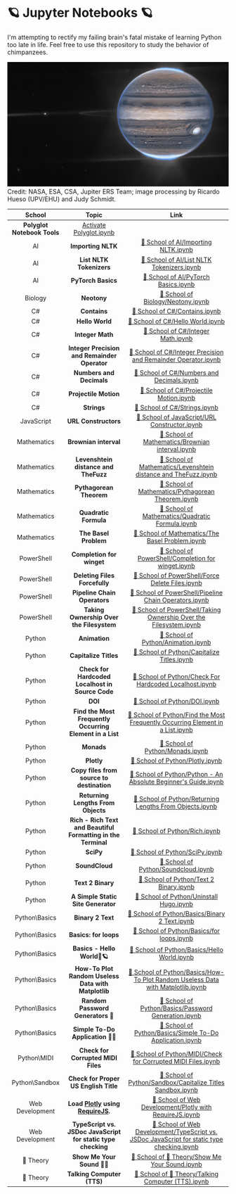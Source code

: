 # 🪐 Jupyter Notebooks 🪐

I'm attempting to rectify my failing brain's fatal mistake of learning Python too late in life. Feel free to use this repository to study the behavior of chimpanzees.

![Jupiter, in all its glory.](https://github.com/ka-de/notebooks/raw/main/Data/jupiter.jpg)
Credit: NASA, ESA, CSA, Jupiter ERS Team; image processing by Ricardo Hueso (UPV/EHU) and Judy Schmidt.

School | Topic | Link
:---:|:---:|:---:
 | **Polyglot Notebook Tools** | [Activate Polyglot.ipynb](https://github.com/ka-de/notebooks/blob/main/Activate%20Polyglot.ipynb)
AI | **Importing NLTK** | [🦎 School of AI/Importing NLTK.ipynb](https://github.com/ka-de/notebooks/blob/main/🦎%20School%20of%20AI/Importing%20NLTK.ipynb)
AI | **List NLTK Tokenizers** | [🦎 School of AI/List NLTK Tokenizers.ipynb](https://github.com/ka-de/notebooks/blob/main/🦎%20School%20of%20AI/List%20NLTK%20Tokenizers.ipynb)
AI | **PyTorch Basics** | [🦎 School of AI/PyTorch Basics.ipynb](https://github.com/ka-de/notebooks/blob/main/🦎%20School%20of%20AI/PyTorch%20Basics.ipynb)
Biology | **Neotony** | [🦎 School of Biology/Neotony.ipynb](https://github.com/ka-de/notebooks/blob/main/🦎%20School%20of%20Biology/Neotony.ipynb)
C# | **Contains** | [🦎 School of C#/Contains.ipynb](https://github.com/ka-de/notebooks/blob/main/🦎%20School%20of%20C#/Contains.ipynb)
C# | **Hello World** | [🦎 School of C#/Hello World.ipynb](https://github.com/ka-de/notebooks/blob/main/🦎%20School%20of%20C#/Hello%20World.ipynb)
C# | **Integer Math** | [🦎 School of C#/Integer Math.ipynb](https://github.com/ka-de/notebooks/blob/main/🦎%20School%20of%20C#/Integer%20Math.ipynb)
C# | **Integer Precision and Remainder Operator** | [🦎 School of C#/Integer Precision and Remainder Operator.ipynb](https://github.com/ka-de/notebooks/blob/main/🦎%20School%20of%20C#/Integer%20Precision%20and%20Remainder%20Operator.ipynb)
C# | **Numbers and Decimals** | [🦎 School of C#/Numbers and Decimals.ipynb](https://github.com/ka-de/notebooks/blob/main/🦎%20School%20of%20C#/Numbers%20and%20Decimals.ipynb)
C# | **Projectile Motion** | [🦎 School of C#/Projectile Motion.ipynb](https://github.com/ka-de/notebooks/blob/main/🦎%20School%20of%20C#/Projectile%20Motion.ipynb)
C# | **Strings** | [🦎 School of C#/Strings.ipynb](https://github.com/ka-de/notebooks/blob/main/🦎%20School%20of%20C#/Strings.ipynb)
JavaScript | **URL Constructors** | [🦎 School of JavaScript/URL Constructor.ipynb](https://github.com/ka-de/notebooks/blob/main/🦎%20School%20of%20JavaScript/URL%20Constructor.ipynb)
Mathematics | **Brownian interval** | [🦎 School of Mathematics/Brownian interval.ipynb](https://github.com/ka-de/notebooks/blob/main/🦎%20School%20of%20Mathematics/Brownian%20interval.ipynb)
Mathematics | **Levenshtein distance and TheFuzz** | [🦎 School of Mathematics/Levenshtein distance and TheFuzz.ipynb](https://github.com/ka-de/notebooks/blob/main/🦎%20School%20of%20Mathematics/Levenshtein%20distance%20and%20TheFuzz.ipynb)
Mathematics | **Pythagorean Theorem** | [🦎 School of Mathematics/Pythagorean Theorem.ipynb](https://github.com/ka-de/notebooks/blob/main/🦎%20School%20of%20Mathematics/Pythagorean%20Theorem.ipynb)
Mathematics | **Quadratic Formula** | [🦎 School of Mathematics/Quadratic Formula.ipynb](https://github.com/ka-de/notebooks/blob/main/🦎%20School%20of%20Mathematics/Quadratic%20Formula.ipynb)
Mathematics | **The Basel Problem** | [🦎 School of Mathematics/The Basel Problem.ipynb](https://github.com/ka-de/notebooks/blob/main/🦎%20School%20of%20Mathematics/The%20Basel%20Problem.ipynb)
PowerShell | **Completion for winget** | [🦎 School of PowerShell/Completion for winget.ipynb](https://github.com/ka-de/notebooks/blob/main/🦎%20School%20of%20PowerShell/Completion%20for%20winget.ipynb)
PowerShell | **Deleting Files Forcefully** | [🦎 School of PowerShell/Force Delete Files.ipynb](https://github.com/ka-de/notebooks/blob/main/🦎%20School%20of%20PowerShell/Force%20Delete%20Files.ipynb)
PowerShell | **Pipeline Chain Operators** | [🦎 School of PowerShell/Pipeline Chain Operators.ipynb](https://github.com/ka-de/notebooks/blob/main/🦎%20School%20of%20PowerShell/Pipeline%20Chain%20Operators.ipynb)
PowerShell | **Taking Ownership Over the Filesystem** | [🦎 School of PowerShell/Taking Ownership Over the Filesystem.ipynb](https://github.com/ka-de/notebooks/blob/main/🦎%20School%20of%20PowerShell/Taking%20Ownership%20Over%20the%20Filesystem.ipynb)
Python | **Animation** | [🦎 School of Python/Animation.ipynb](https://github.com/ka-de/notebooks/blob/main/🦎%20School%20of%20Python/Animation.ipynb)
Python | **Capitalize Titles** | [🦎 School of Python/Capitalize Titles.ipynb](https://github.com/ka-de/notebooks/blob/main/🦎%20School%20of%20Python/Capitalize%20Titles.ipynb)
Python | **Check for Hardcoded Localhost in Source Code** | [🦎 School of Python/Check For Hardcoded Localhost.ipynb](https://github.com/ka-de/notebooks/blob/main/🦎%20School%20of%20Python/Check%20For%20Hardcoded%20Localhost.ipynb)
Python | **DOI** | [🦎 School of Python/DOI.ipynb](https://github.com/ka-de/notebooks/blob/main/🦎%20School%20of%20Python/DOI.ipynb)
Python | **Find the Most Frequently Occurring Element in a List** | [🦎 School of Python/Find the Most Frequently Occurring Element in a List.ipynb](https://github.com/ka-de/notebooks/blob/main/🦎%20School%20of%20Python/Find%20the%20Most%20Frequently%20Occurring%20Element%20in%20a%20List.ipynb)
Python | **Monads** | [🦎 School of Python/Monads.ipynb](https://github.com/ka-de/notebooks/blob/main/🦎%20School%20of%20Python/Monads.ipynb)
Python | **Plotly** | [🦎 School of Python/Plotly.ipynb](https://github.com/ka-de/notebooks/blob/main/🦎%20School%20of%20Python/Plotly.ipynb)
Python | **Copy files from source to destination** | [🦎 School of Python/Python - An Absolute Beginner's Guide.ipynb](https://github.com/ka-de/notebooks/blob/main/🦎%20School%20of%20Python/Python%20-%20An%20Absolute%20Beginner's%20Guide.ipynb)
Python | **Returning Lengths From Objects** | [🦎 School of Python/Returning Lengths From Objects.ipynb](https://github.com/ka-de/notebooks/blob/main/🦎%20School%20of%20Python/Returning%20Lengths%20From%20Objects.ipynb)
Python | **Rich - Rich Text and Beautiful Formatting in the Terminal** | [🦎 School of Python/Rich.ipynb](https://github.com/ka-de/notebooks/blob/main/🦎%20School%20of%20Python/Rich.ipynb)
Python | **SciPy** | [🦎 School of Python/SciPy.ipynb](https://github.com/ka-de/notebooks/blob/main/🦎%20School%20of%20Python/SciPy.ipynb)
Python | **SoundCloud** | [🦎 School of Python/Soundcloud.ipynb](https://github.com/ka-de/notebooks/blob/main/🦎%20School%20of%20Python/Soundcloud.ipynb)
Python | **Text 2 Binary** | [🦎 School of Python/Text 2 Binary.ipynb](https://github.com/ka-de/notebooks/blob/main/🦎%20School%20of%20Python/Text%202%20Binary.ipynb)
Python | **A Simple Static Site Generator** | [🦎 School of Python/Uninstall Hugo.ipynb](https://github.com/ka-de/notebooks/blob/main/🦎%20School%20of%20Python/Uninstall%20Hugo.ipynb)
Python\Basics | **Binary 2 Text** | [🦎 School of Python/Basics/Binary 2 Text.ipynb](https://github.com/ka-de/notebooks/blob/main/🦎%20School%20of%20Python/Basics/Binary%202%20Text.ipynb)
Python\Basics | **Basics: for loops** | [🦎 School of Python/Basics/for loops.ipynb](https://github.com/ka-de/notebooks/blob/main/🦎%20School%20of%20Python/Basics/for%20loops.ipynb)
Python\Basics | **Basics - Hello World👋🪐** | [🦎 School of Python/Basics/Hello World.ipynb](https://github.com/ka-de/notebooks/blob/main/🦎%20School%20of%20Python/Basics/Hello%20World.ipynb)
Python\Basics | **How-To Plot Random Useless Data with Matplotlib** | [🦎 School of Python/Basics/How-To Plot Random Useless Data with Matplotlib.ipynb](https://github.com/ka-de/notebooks/blob/main/🦎%20School%20of%20Python/Basics/How-To%20Plot%20Random%20Useless%20Data%20with%20Matplotlib.ipynb)
Python\Basics | **Random Password Generators 🔑** | [🦎 School of Python/Basics/Password Generation.ipynb](https://github.com/ka-de/notebooks/blob/main/🦎%20School%20of%20Python/Basics/Password%20Generation.ipynb)
Python\Basics | **Simple To-Do Application 📖⏰** | [🦎 School of Python/Basics/Simple To-Do Application.ipynb](https://github.com/ka-de/notebooks/blob/main/🦎%20School%20of%20Python/Basics/Simple%20To-Do%20Application.ipynb)
Python\MIDI | **Check for Corrupted MIDI Files** | [🦎 School of Python/MIDI/Check for Corrupted MIDI Files.ipynb](https://github.com/ka-de/notebooks/blob/main/🦎%20School%20of%20Python/MIDI/Check%20for%20Corrupted%20MIDI%20Files.ipynb)
Python\Sandbox | **Check for Proper US English Title** | [🦎 School of Python/Sandbox/Capitalize Titles Sandbox.ipynb](https://github.com/ka-de/notebooks/blob/main/🦎%20School%20of%20Python/Sandbox/Capitalize%20Titles%20Sandbox.ipynb)
Web Development | **Load [Plotly](https://plotly.com/javascript/) using [RequireJS](https://requirejs.org/).** | [🦎 School of Web Development/Plotly with RequireJS.ipynb](https://github.com/ka-de/notebooks/blob/main/🦎%20School%20of%20Web%20Development/Plotly%20with%20RequireJS.ipynb)
Web Development | **TypeScript vs. JSDoc JavaScript for static type checking** | [🦎 School of Web Development/TypeScript vs. JSDoc JavaScript for static type checking.ipynb](https://github.com/ka-de/notebooks/blob/main/🦎%20School%20of%20Web%20Development/TypeScript%20vs.%20JSDoc%20JavaScript%20for%20static%20type%20checking.ipynb)
🎵 Theory | **Show Me Your Sound 🎵👀** | [🦎 School of 🎵 Theory/Show Me Your Sound.ipynb](https://github.com/ka-de/notebooks/blob/main/🦎%20School%20of%20🎵%20Theory/Show%20Me%20Your%20Sound.ipynb)
🎵 Theory | **Talking Computer (TTS)** | [🦎 School of 🎵 Theory/Talking Computer (TTS).ipynb](https://github.com/ka-de/notebooks/blob/main/🦎%20School%20of%20🎵%20Theory/Talking%20Computer%20(TTS).ipynb)
